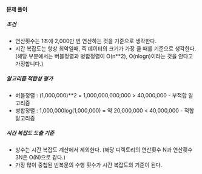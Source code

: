 #### 문제 풀이


##### 조건
+ 연산횟수는 1초에 2,000만 번 연산하는 것을 기준으로 생각한다.
+ 시간 복잡도는 항상 최악일때, 즉 데이터의 크기가 가장 클 때를 기준으로 생각한다.
(해당 부분에서는 버블정렬과 병합정렬이 O(n**2), O(nlogn)이라는 것을 안다고 가정합니다.)


##### 알고리즘 적합성 평가
+ 버블정렬 : (1,000,000)**2 = 1,000,000,000,000 > 40,000,000 - 부적합 알고리즘
+ 병합정렬 : 1,000,000log(1,000,000) = 약 20,000,000 < 40,000,000 - 적합 알고리즘


##### 시간 복잡도 도출 기준
+ 상수는 시간 복잡도 계산에서 제외한다. (해당 디렉토리의 연산횟수 N과 연산횟수 3N은 O(N)으로 같다.)
+ 가장 많이 중첩된 반복문의 수행 횟수가 시간 복잡도의 기준이 된다.